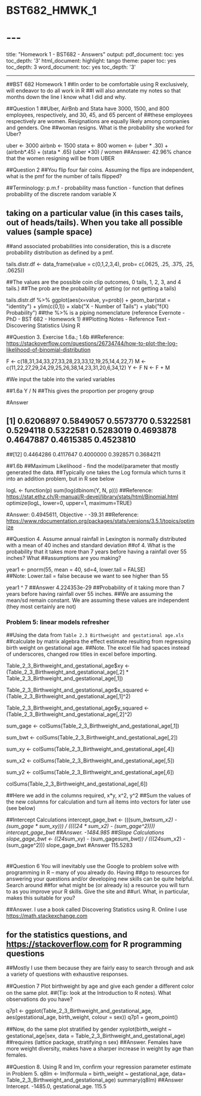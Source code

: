 # BST682_HMWK_1
# 
# ---
  
  title: "Homework 1 - BST682 - Answers"
output:
  pdf_document:
  toc: yes
toc_depth: '3'
html_document:
  highlight: tango
theme: paper
toc: yes
toc_depth: 3
word_document:
  toc: yes
toc_depth: '3'

---




##BST 682 Homework 1
##In order to be comfortable using R exclusively, will endeavor to do all work in R
##I will also annotate my notes so that months down the line I know what I did and why. 

##Question 1
##Uber, AirBnb and Stata have 3000, 1500, and 800 employees, respectively, and 30, 45, and 65 percent of
##these employees respectively are women. Resignations are equally likely among companies and genders. One
##woman resigns. What is the probability she worked for Uber?
  
uber <- 3000
airbnb <- 1500
stata <- 800
women <- (uber * .30) + (airbnb*.45) + (stata * .65)
(uber *30) / women
##Answer: 42.96% chance that the women resigning will be from UBER


##Question 2
##You flip four fair coins. Assuming the flips are independent, what is the pmf for the number of tails flipped?

##Terminology: p.m.f - probability mass function - function that defines probability of the discrete random variable X 
## taking on a particular value (in this cases tails, out of heads/tails). When you take all possible values (sample space)
##and associated probabilities into consideration, this is a discrete probability distribution as defined by a pmf.

tails.distr.df <- data_frame(value = c(0,1,2,3,4), prob= c(.0625, .25, .375, .25, .0625))

##The values are the possible coin clip outcomes, 0 tails, 1, 2, 3, and 4 tails.)
##The prob are the probability of getting (or not getting a tails)

tails.distr.df %>% ggplot(aes(x=value, y=prob)) + geom_bar(stat = "identity") + ylim(c(0,1)) + xlab("X - Number of Tails") + ylab("f(X) Probability")
##the %>% is a piping nomenclature (reference Evernote - PhD - BST 682 - Homework 1)
##Plotting Notes - Reference Text  - Discovering Statistics Using R


##Question 3. Exercise 1.6a.; 1.6b
##Reference: https://stackoverflow.com/questions/26734744/how-to-plot-the-log-likelihood-of-binomial-distribution 

F <- c(18,31,34,33,27,33,28,23,33,12,19,25,14,4,22,7)
M <- c(11,22,27,29,24,29,25,26,38,14,23,31,20,6,34,12)
Y <- F
N <- F + M

#We input the table into the varied variables

##1.6a
Y / N
##This gives the proportion per progeny group

#Answer
## [1] 0.6206897 0.5849057 0.5573770 0.5322581 0.5294118 0.5322581 0.5283019 0.4693878 0.4647887 0.4615385 0.4523810
##[12] 0.4464286 0.4117647 0.4000000 0.3928571 0.3684211

##1.6b
##Maximum Likelihood - find the model/parameter that mostly generated the data.
##Typically one takes the Log formula which turns it into an addition problem, but in R see below

logL <- function(p) sum(log(dbinom(Y, N, p)))
##Reference: https://stat.ethz.ch/R-manual/R-devel/library/stats/html/Binomial.html 
optimize(logL, lower=0, upper=1, maximum=TRUE)

#Answer: 0.4945611, Objective - -39.31
##Reference: https://www.rdocumentation.org/packages/stats/versions/3.5.1/topics/optimize 


##Question 4. Assume annual rainfall in Lexington is normally distributed with a mean of 40 inches and standard deviation
##of 4. What is the probability that it takes more than 7 years before having a rainfall over 55 inches? What
##assumptions are you making?

year1 <- pnorm(55, mean = 40, sd=4, lower.tail = FALSE)  
##Note: Lower.tail = false because we want to see higher than 55

year1 ^ 7 
##Answer 4.224353e-29
##Probability of it taking more than 7 years before having rainfall over 55 inches. 
##We are assuming the mean/sd remain constant. We are assuming these values are independent (they most certainly are not)


### Problem 5: linear models refresher

##Using the data from `Table 2.3 Birthweight and gestational age.xls`
##calculate by matrix algebra the effect estimate resulting from regressing birth weight on gestational age.
##Note. The excel file had spaces instead of underscores, changed row titles in excel before importing. 

  
Table_2_3_Birthweight_and_gestational_age$xy <- (Table_2_3_Birthweight_and_gestational_age[,2] * Table_2_3_Birthweight_and_gestational_age[,1])

Table_2_3_Birthweight_and_gestational_age$x_squared <- (Table_2_3_Birthweight_and_gestational_age[,1]^2)  

Table_2_3_Birthweight_and_gestational_age$y_squared <- (Table_2_3_Birthweight_and_gestational_age[,2]^2)  


sum_gage <- colSums(Table_2_3_Birthweight_and_gestational_age[,1])

sum_bwt <- colSums(Table_2_3_Birthweight_and_gestational_age[,2])

sum_xy <- colSums(Table_2_3_Birthweight_and_gestational_age[,4])

sum_x2 <- colSums(Table_2_3_Birthweight_and_gestational_age[,5])

sum_y2 <- colSums(Table_2_3_Birthweight_and_gestational_age[,6])

colSums(Table_2_3_Birthweight_and_gestational_age[,6])

##Here we add in the columns required, x*y, x^2, y^2
##Sum the values of the new columns for calculation and turn all items into vectors for later use (see below)        
        
##Intercept Calculations
intercept_gage_bwt <- (((sum_bwt*sum_x2) - (sum_gage * sum_xy))) / ((((24 * sum_x2) - (sum_gage^2))))
intercept_gage_bwt
##Answer. -1484.985
##Slope Calculations
slope_gage_bwt <- ((24*sum_xy) - (sum_gage*sum_bwt)) / (((24*sum_x2) - (sum_gage^2)))
slope_gage_bwt
#Answer 115.5283
#
##Question 6 You will inevitably use the Google to problem solve with programming in R – many of you already do. Having
##go to resources for answering your questions and/or developing new skills can be quite helpful. Search around
##for what might be (or already is) a resource you will turn to as you improve your R skills. Give the site and
##url. What, in particular, makes this suitable for you?


##Answer. I use a book called Discovering Statistics using R. Online I use https://math.stackexchange.com
## for the statistics questions, and https://stackoverflow.com for R programming questions
##Mostly I use them because they are fairly easy to search through and ask a variety of questions with exhaustive responses. 


##Question 7 Plot birthweight by age and give each gender a diﬀerent color on the same plot. 
##(Tip: look at the Introduction to R notes). What observations do you have?

q7p1 <- ggplot(Table_2_3_Birthweight_and_gestational_age, aes(gestational_age, birth_weight, colour = sex))
q7p1 + geom_point()

##Now, do the same plot stratiﬁed by gender 
xyplot(birth_weight ~ gestational_age|sex, data = Table_2_3_Birthweight_and_gestational_age)
##requires (lattice package, stratifying n sex)
##Answer. Females have more weight diversity, makes have a sharper increase in weight by age than females. 


##Question 8. Using R and lm, conﬁrm your regression parameter estimate in Problem 5.
q8lm <- lm(formula = birth_weight ~ gestational_age, data= Table_2_3_Birthweight_and_gestational_age)
summary(q8lm)
##Answer Intercept. -1485.0, gestational_age. 115.5
